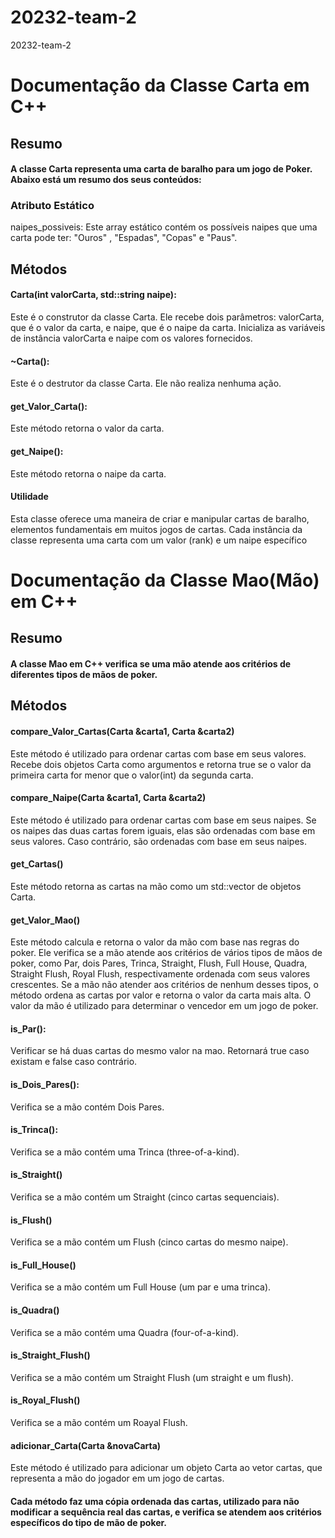 # 20232-team-2
20232-team-2
# Documentação da Classe Carta em C++
## Resumo
#### A classe Carta representa uma carta de baralho para um jogo de Poker. Abaixo está um resumo dos seus conteúdos:

### Atributo Estático
naipes_possiveis: Este array estático contém os possíveis naipes que uma carta pode ter: "Ouros" , "Espadas", "Copas" e "Paus".

## Métodos
#### Carta(int valorCarta, std::string naipe): 
Este é o construtor da classe Carta. Ele recebe dois parâmetros: valorCarta, que é o valor da carta, e naipe, que é o naipe da carta. Inicializa as variáveis de instância valorCarta e naipe com os valores fornecidos.

#### ~Carta(): 
Este é o destrutor da classe Carta. Ele não realiza nenhuma ação.

#### get_Valor_Carta(): 
Este método retorna o valor da carta.

#### get_Naipe(): 
Este método retorna o naipe da carta.

#### Utilidade
Esta classe oferece uma maneira de criar e manipular cartas de baralho, elementos fundamentais em muitos jogos de cartas. Cada instância da classe representa uma carta com um valor (rank) e um naipe específico

# Documentação da Classe Mao(Mão) em C++
## Resumo
#### A classe Mao em C++ verifica se uma mão atende aos critérios de diferentes tipos de mãos de poker.

## Métodos
#### compare_Valor_Cartas(Carta &carta1, Carta &carta2)
Este método é utilizado para ordenar cartas com base em seus valores. Recebe dois objetos Carta como argumentos e retorna true se o valor da primeira carta for menor que o valor(int) da segunda carta. 

#### compare_Naipe(Carta &carta1, Carta &carta2)
Este método é utilizado para ordenar cartas com base em seus naipes. Se os naipes das duas cartas forem iguais, elas são ordenadas com base em seus valores. Caso contrário, são ordenadas com base em seus naipes. 

#### get_Cartas()
Este método retorna as cartas na mão como um std::vector de objetos Carta.

#### get_Valor_Mao()
Este método calcula e retorna o valor da mão com base nas regras do poker. Ele verifica se a mão atende aos critérios de vários tipos de mãos de poker, como Par, dois Pares, Trinca, Straight, Flush, Full House, Quadra, Straight Flush, Royal Flush, respectivamente ordenada com seus valores crescentes. Se a mão não atender aos critérios de nenhum desses tipos, o método ordena as cartas por valor e retorna o valor da carta mais alta. O valor da mão é utilizado para determinar o vencedor em um jogo de poker.

#### is_Par():
Verificar se há duas cartas do mesmo valor na mao. Retornará true caso existam e false caso contrário.

#### is_Dois_Pares():
Verifica se a mão contém Dois Pares.

#### is_Trinca():
Verifica se a mão contém uma Trinca (three-of-a-kind).

#### is_Straight()
Verifica se a mão contém um Straight (cinco cartas sequenciais).

#### is_Flush()
Verifica se a mão contém um Flush (cinco cartas do mesmo naipe).

#### is_Full_House()
Verifica se a mão contém um Full House (um par e uma trinca).

#### is_Quadra()
Verifica se a mão contém uma Quadra (four-of-a-kind).

#### is_Straight_Flush()
Verifica se a mão contém um Straight Flush (um straight e um flush).

#### is_Royal_Flush()
Verifica se a mão contém um Roayal Flush.

#### adicionar_Carta(Carta &novaCarta)
Este método é utilizado para adicionar um objeto Carta ao vetor cartas, que representa a mão do jogador em um jogo de cartas.

#### Cada método faz uma cópia ordenada das cartas, utilizado para não modificar a sequência real das cartas, e verifica se atendem aos critérios específicos do tipo de mão de poker.

